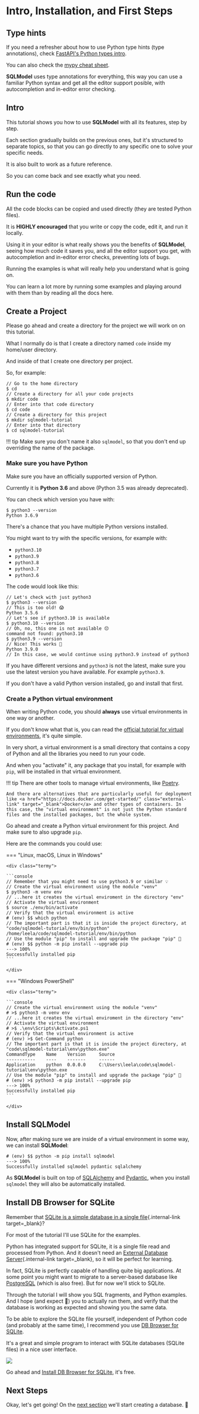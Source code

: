 # Intro, Installation, and First Steps

## Type hints

If you need a refresher about how to use Python type hints (type annotations), check <a href="https://fastapi.tiangolo.com/python-types/" class="external-link" target="_blank">FastAPI's Python types intro</a>.

You can also check the <a href="https://mypy.readthedocs.io/en/latest/cheat_sheet_py3.html" class="external-link" target="_blank">mypy cheat sheet</a>.

**SQLModel** uses type annotations for everything, this way you can use a familiar Python syntax and get all the editor support posible, with autocompletion and in-editor error checking.

## Intro

This tutorial shows you how to use **SQLModel** with all its features, step by step.

Each section gradually builds on the previous ones, but it's structured to separate topics, so that you can go directly to any specific one to solve your specific needs.

It is also built to work as a future reference.

So you can come back and see exactly what you need.

## Run the code

All the code blocks can be copied and used directly (they are tested Python files).

It is **HIGHLY encouraged** that you write or copy the code, edit it, and run it locally.

Using it in your editor is what really shows you the benefits of **SQLModel**, seeing how much code it saves you, and all the editor support you get, with autocompletion and in-editor error checks, preventing lots of bugs.

Running the examples is what will really help you understand what is going on.

You can learn a lot more by running some examples and playing around with them than by reading all the docs here.

## Create a Project

Please go ahead and create a directory for the project we will work on on this tutorial.

What I normally do is that I create a directory named `code` inside my home/user directory.

And inside of that I create one directory per project.

So, for example:

<div class="termy">

```console
// Go to the home directory
$ cd
// Create a directory for all your code projects
$ mkdir code
// Enter into that code directory
$ cd code
// Create a directory for this project
$ mkdir sqlmodel-tutorial
// Enter into that directory
$ cd sqlmodel-tutorial
```

</div>

!!! tip
    Make sure you don't name it also `sqlmodel`, so that you don't end up overriding the name of the package.

### Make sure you have Python

Make sure you have an officially supported version of Python.

Currently it is **Python 3.6** and above (Python 3.5 was already deprecated).

You can check which version you have with:

<div class="termy">

```console
$ python3 --version
Python 3.6.9
```

</div>

There's a chance that you have multiple Python versions installed.

You might want to try with the specific versions, for example with:

* `python3.10`
* `python3.9`
* `python3.8`
* `python3.7`
* `python3.6`

The code would look like this:

<div class="termy">

```console
// Let's check with just python3
$ python3 --version
// This is too old! 😱
Python 3.5.6
// Let's see if python3.10 is available
$ python3.10 --version
// Oh, no, this one is not available 😔
command not found: python3.10
$ python3.9 --version
// Nice! This works 🎉
Python 3.9.0
// In this case, we would continue using python3.9 instead of python3
```

</div>

If you have different versions and `python3` is not the latest, make sure you use the latest version you have available. For example `python3.9`.

If you don't have a valid Python version installed, go and install that first.

### Create a Python virtual environment

When writing Python code, you should **always** use virtual environments in one way or another.

If you don't know what that is, you can read the <a href="https://docs.python.org/3/tutorial/venv.html" class="external-link" target="_blank">official tutorial for virtual environments</a>, it's quite simple.

In very short, a virtual environment is a small directory that contains a copy of Python and all the libraries you need to run your code.

And when you "activate" it, any package that you install, for example with `pip`, will be installed in that virtual environment.

!!! tip
    There are other tools to manage virtual environments, like <a href="https://python-poetry.org/" class="external-link" target="_blank">Poetry</a>.

    And there are alternatives that are particularly useful for deployment like <a href="https://docs.docker.com/get-started/" class="external-link" target="_blank">Docker</a> and other types of containers. In this case, the "virtual environment" is not just the Python standard files and the installed packages, but the whole system.

Go ahead and create a Python virtual environment for this project. And make sure to also upgrade `pip`.

Here are the commands you could use:

=== "Linux, macOS, Linux in Windows"

    <div class="termy">

    ```console
    // Remember that you might need to use python3.9 or similar 💡 
    // Create the virtual environment using the module "venv"
    $ python3 -m venv env
    // ...here it creates the virtual enviroment in the directory "env"
    // Activate the virtual environment
    $ source ./env/bin/activate
    // Verify that the virtual environment is active
    # (env) $$ which python
    // The important part is that it is inside the project directory, at "code/sqlmodel-tutorial/env/bin/python"
    /home/leela/code/sqlmodel-tutorial/env/bin/python
    // Use the module "pip" to install and upgrade the package "pip" 🤯
    # (env) $$ python -m pip install --upgrade pip
    ---> 100%
    Successfully installed pip
    ```

    </div>

=== "Windows PowerShell"

    <div class="termy">

    ```console
    // Create the virtual environment using the module "venv"
    # >$ python3 -m venv env
    // ...here it creates the virtual enviroment in the directory "env"
    // Activate the virtual environment
    # >$ .\env\Scripts\Activate.ps1
    // Verify that the virtual environment is active
    # (env) >$ Get-Command python
    // The important part is that it is inside the project directory, at "code\sqlmodel-tutorial\env\python.exe"
    CommandType    Name    Version     Source
    -----------    ----    -------     ------
    Application    python  0.0.0.0     C:\Users\leela\code\sqlmodel-tutorial\env\python.exe
    // Use the module "pip" to install and upgrade the package "pip" 🤯
    # (env) >$ python3 -m pip install --upgrade pip
    ---> 100%
    Successfully installed pip
    ```

    </div>

## Install **SQLModel**

Now, after making sure we are inside of a virtual environment in some way, we can install **SQLModel**:

<div class="termy">

```console
# (env) $$ python -m pip install sqlmodel
---> 100%
Successfully installed sqlmodel pydantic sqlalchemy
```

</div>

As **SQLModel** is built on top of <a href="https://www.sqlalchemy.org/" class="external-link" target="_blank">SQLAlchemy</a> and <a href="https://pydantic-docs.helpmanual.io/" class="external-link" target="_blank">Pydantic</a>, when you install `sqlmodel` they will also be automatically installed.

## Install DB Browser for SQLite

Remember that [SQLite is a simple database in a single file](../databases.md#a-single-file-database){.internal-link target=_blank}?

For most of the tutorial I'll use SQLite for the examples.

Python has integrated support for SQLite, it is a single file read and processed from Python. And it doesn't need an [External Database Server](../databases.md#a-server-database){.internal-link target=_blank}, so it will be perfect for learning.

In fact, SQLite is perfectly capable of handling quite big applications. At some point you might want to migrate to a server-based database like <a href="https://www.postgresql.org/" class="external-link" target="_blank">PostgreSQL</a> (which is also free). But for now we'll stick to SQLite.

Through the tutorial I will show you SQL fragments, and Python examples. And I hope (and expect 🧐) you to actually run them, and verify that the database is working as expected and showing you the same data.

To be able to explore the SQLite file yourself, independent of Python code (and probably at the same time), I recommend you use <a href="https://sqlitebrowser.org/" class="external-link" target="_blank">DB Browser for SQLite</a>.

It's a great and simple program to interact with SQLite databases (SQLite files) in a nice user interface.

<img src="https://sqlitebrowser.org/images/screenshot.png">

Go ahead and <a href="https://sqlitebrowser.org/" class="external-link" target="_blank">Install DB Browser for SQLite</a>, it's free.

## Next Steps

Okay, let's get going! On the [next section](create-db-and-table-with-db-browser.md) we'll start creating a database. 🚀
